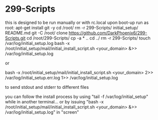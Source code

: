 # 299-Scripts

this is designed to be run manually or with rc.local upon boot-up 
run as root:
apt-get install git -y
cd /root/
rm -r 299-Scripts/ initial_setup/ README.md
git -C /root/ clone https://github.com/DarkPhoenix6/299-Scripts.git
cd /root/299-Scripts/
cp -a * ..
cd ../
rm -r 299-Scripts/
touch /var/log/initial_setup.log
bash -x /root/initial_setup/mail/initial_install_script.sh <your_domain> &>> /var/log/initial_setup.log

or

bash -x /root/initial_setup/mail/initial_install_script.sh <your_domain> 2>> /var/log/initial_setup.err.log 1>> /var/log/initial_setup.log

to send stdout and stderr to different files

you can follow the install process by using "tail -f /var/log/initial_setup" 
while in another terminal...
or by issuing "bash -x /root/initial_setup/mail/initial_install_script.sh <your_domain> &>> /var/log/initial_setup.log"
in "screen"